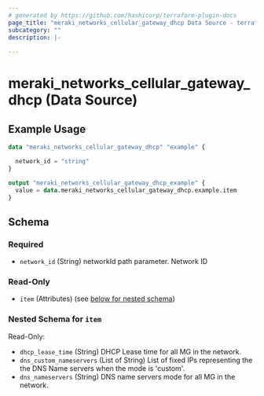 ```yaml
---
# generated by https://github.com/hashicorp/terraform-plugin-docs
page_title: "meraki_networks_cellular_gateway_dhcp Data Source - terraform-provider-meraki"
subcategory: ""
description: |-
  
---
```


# meraki_networks_cellular_gateway_dhcp (Data Source)



## Example Usage

```terraform
data "meraki_networks_cellular_gateway_dhcp" "example" {

  network_id = "string"
}

output "meraki_networks_cellular_gateway_dhcp_example" {
  value = data.meraki_networks_cellular_gateway_dhcp.example.item
}
```

<!-- schema generated by tfplugindocs -->
## Schema

### Required

- `network_id` (String) networkId path parameter. Network ID

### Read-Only

- `item` (Attributes) (see [below for nested schema](#nestedatt--item))

<a id="nestedatt--item"></a>
### Nested Schema for `item`

Read-Only:

- `dhcp_lease_time` (String) DHCP Lease time for all MG in the network.
- `dns_custom_nameservers` (List of String) List of fixed IPs representing the the DNS Name servers when the mode is 'custom'.
- `dns_nameservers` (String) DNS name servers mode for all MG in the network.
